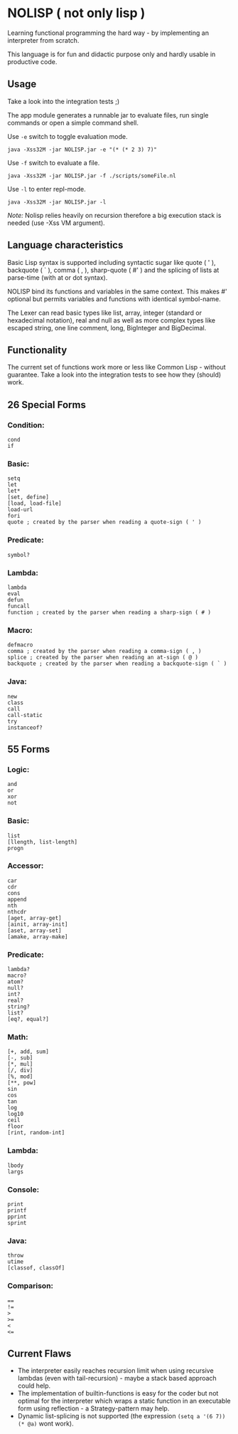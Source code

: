 # NOLISP ( not only lisp )

Learning functional programming the hard way - by implementing an interpreter from scratch.

This language is for fun and didactic purpose only and hardly usable in productive code.

## Usage

Take a look into the integration tests ;)

The app module generates a runnable jar to evaluate files, run single commands or open a simple command shell.

Use `-e` switch to toggle evaluation mode.

    java -Xss32M -jar NOLISP.jar -e "(* (* 2 3) 7)"

Use `-f` switch to evaluate a file.

    java -Xss32M -jar NOLISP.jar -f ./scripts/someFile.nl

Use `-l` to enter repl-mode.

    java -Xss32M -jar NOLISP.jar -l

*Note:* Nolisp relies heavily on recursion therefore a big execution stack is needed (use -Xss VM argument).

## Language characteristics

Basic Lisp syntax is supported including syntactic sugar like quote ( ' ), backquote ( \` ), comma ( , ), sharp-quote ( \#' ) and the splicing of lists at parse-time (with at or dot syntax).

NOLISP bind its functions and variables in the same context. This makes #' optional but permits variables and functions with identical symbol-name.

The Lexer can read basic types like list, array, integer (standard or hexadecimal notation), real and null as well as more complex types like escaped string, one line comment, long, BigInteger and BigDecimal.

## Functionality

The current set of functions work more or less like Common Lisp - without guarantee. Take a look into the integration tests to see how they (should) work.

## 26 Special Forms

### Condition:
	cond
	if

### Basic:
	setq
	let
	let*
	[set, define]
	[load, load-file]
	load-url
	fori
	quote ; created by the parser when reading a quote-sign ( ' )

### Predicate:
	symbol?

### Lambda:
	lambda
	eval
	defun
	funcall
	function ; created by the parser when reading a sharp-sign ( # )

### Macro:
	defmacro
	comma ; created by the parser when reading a comma-sign ( , )
	splice ; created by the parser when reading an at-sign ( @ )
	backquote ; created by the parser when reading a backquote-sign ( ` )

### Java:
	new
	class
	call
	call-static
	try
	instanceof?

## 55 Forms

### Logic:
	and
	or
	xor
	not

### Basic:
	list
	[llength, list-length]
	progn

### Accessor:
	car
	cdr
	cons
	append
	nth
	nthcdr
	[aget, array-get]
	[ainit, array-init]
	[aset, array-set]
	[amake, array-make]

### Predicate:
	lambda?
	macro?
	atom?
	null?
	int?
	real?
	string?
	list?
	[eq?, equal?]

### Math:
	[+, add, sum]
	[-, sub]
	[*, mul]
	[/, div]
	[%, mod]
	[**, pow]
	sin
	cos
	tan
	log
	log10
	ceil
	floor
	[rint, random-int]

### Lambda:
	lbody
	largs

### Console:
	print
	printf
	pprint
	sprint

### Java:
	throw
	utime
	[classof, classOf]

### Comparison:
	==
	!=
	>
	>=
	<
	<=

## Current Flaws

+ The interpreter easily reaches recursion limit when using recursive lambdas (even with tail-recursion) - maybe a stack based approach could help.
+ The implementation of builtin-functions is easy for the coder but not optimal for the interpreter which wraps a static function in an executable form using reflection - a Strategy-pattern may help.
+ Dynamic list-splicing is not supported (the expression `(setq a '(6 7)) (* @a)` wont work).

